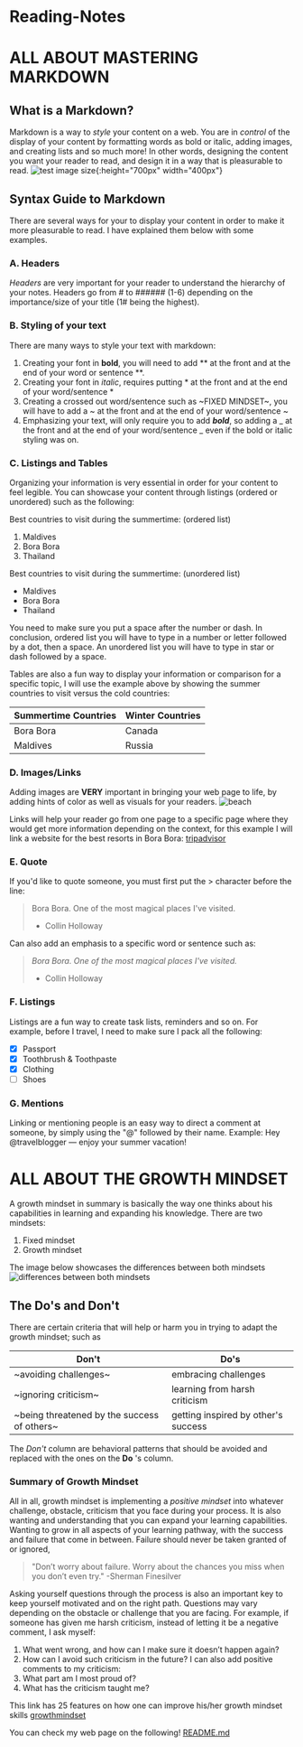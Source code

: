 # Reading-Notes

# ALL ABOUT MASTERING MARKDOWN

## What is a Markdown?

Markdown is a way to *style* your content on a web. You are in *control* of the display of your content by formatting words as bold or italic, adding images, and creating lists and so much more! In other words, designing the content you want your reader to read, and design it in a way that is pleasurable to read. 
![test image size](https://upload.wikimedia.org/wikipedia/commons/thumb/4/48/Markdown-mark.svg/1280px-Markdown-mark.svg.png){:height="700px" width="400px"}


## Syntax Guide to Markdown
There are several ways for your to display your content in order to make it more pleasurable to read. I have explained them below with some examples.

### A. Headers 

*Headers* are very important for your reader to understand the hierarchy of your notes. 
Headers go from # to ###### (1-6) depending on the importance/size of your title (1# being the highest).

### B. Styling of your text

There are many ways to style your text with markdown:

1. Creating your font in **bold**, you will need to add ** at the front and at the end of your word or sentence **. 
2. Creating your font in *italic*, requires putting * at the front and at the end of your word/sentence *
3. Creating a crossed out word/sentence such as ~FIXED MINDSET~, you will have to add a ~ at the front and at the end of your word/sentence ~
4. Emphasizing your text, will only require you to add _**bold**_, so adding a _ at the front and at the end of your word/sentence _ even if the bold or italic styling was on.

### C. Listings and Tables

Organizing your information is very essential in order for your content to feel legible. 
You can showcase your content through listings (ordered or unordered) such as the following: 

Best countries to visit during the summertime: (ordered list)
1. Maldives
2. Bora Bora
3. Thailand 

Best countries to visit during the summertime: (unordered list)
- Maldives
- Bora Bora
- Thailand

You need to make sure you put a space after the number or dash.
In conclusion, ordered list you will have to type in a number or letter followed by a dot, then a space. An unordered list you will have to type in star or dash followed by a space.

Tables are also a fun way to display your information or comparison for a specific topic, I will use the example above by showing the summer countries to visit versus the cold countries:

Summertime Countries | Winter Countries
------------ | -------------
Bora Bora | Canada
Maldives | Russia

### D. Images/Links

Adding images are **VERY** important in bringing your web page to life, by adding hints of color as well as visuals for your readers.
![beach](https://conradhotels3.hilton.com/resources/media/ch/PPTBNCI/en_US/img/shared/full_page_image_gallery/main/CN_resortext_700x525_FitToBoxSmallDimension_Center.jpg)
 
 Links will help your reader go from one page to a specific page where they would get more information depending on the context, for this example I will link a website for the best resorts in Bora Bora:
 [tripadvisor](https://www.tripadvisor.com/SmartDeals-g311415-zft9672-Bora_Bora_Society_Islands-Hotel-Deals.html)
 
 ### E. Quote
 
 If you'd like to quote someone, you must first put the > character before the line:
> Bora Bora. One of the most magical places I've visited.
> - Collin Holloway

Can also add an emphasis to a specific word or sentence such as: 
> _Bora Bora. One of the most magical places I've visited._
> - Collin Holloway

### F. Listings

Listings are a fun way to create task lists, reminders and so on. For example, before I travel, I need to make sure I pack all the following:
- [x] Passport
- [x] Toothbrush & Toothpaste
- [x] Clothing
- [ ] Shoes

### G. Mentions

Linking or mentioning people is an easy way to direct a comment at someone, by simply using the "@" followed by their name. Example: Hey @travelblogger — enjoy your summer vacation!

# ALL ABOUT THE GROWTH MINDSET

A growth mindset in summary is basically the way one thinks about his capabilities in learning and expanding his knowledge. 
There are two mindsets: 
1. Fixed mindset
2. Growth mindset 

The image below showcases the differences between both mindsets 
![differences between both mindsets](https://sites.dartmouth.edu/learning/files/2017/05/Growth-Mindset_Copyright-Big-Change1.jpg)


## The Do's and Don't 

There are certain criteria that will help or harm you in trying to adapt the growth mindset; such as

Don't | Do's
------|--------
~avoiding challenges~ | embracing challenges
~ignoring criticism~ | learning from harsh criticism
~being threatened by the success of others~ | getting inspired by other's success

The *Don't* column are behavioral patterns that should be avoided and replaced with the ones on the **Do** 's column.

### Summary of Growth Mindset

All in all, growth mindset is implementing a *positive mindset* into whatever challenge, obstacle, criticism that you face during your process. It is also wanting and understanding that you can expand your learning capabilities. Wanting to grow in all aspects of your learning pathway, with the success and failure that come in between. Failure should never be taken granted of or ignored,

> "Don’t worry about failure. Worry about the chances you miss when you don’t even try."
> -Sherman Finesilver

Asking yourself questions through the process is also an important key to keep yourself motivated and on the right path. Questions may vary depending on the obstacle or challenge that you are facing. 
For example, if someone has given me harsh criticism, instead of letting it be a negative comment, I ask myself:
1. What went wrong, and how can I make sure it doesn’t happen again?
2. How can I avoid such criticism in the future?
I can also add positive comments to my criticism:
3. What part am I most proud of?
4. What has the criticism taught me?

This link has 25 features on how one can improve his/her growth mindset skills [growthmindset](https://www.opencolleges.edu.au/informed/features/develop-a-growth-mindset/)

You can check my web page on the following! [README.md](https://ayahariri.github.io/Reading-Notes/.)







